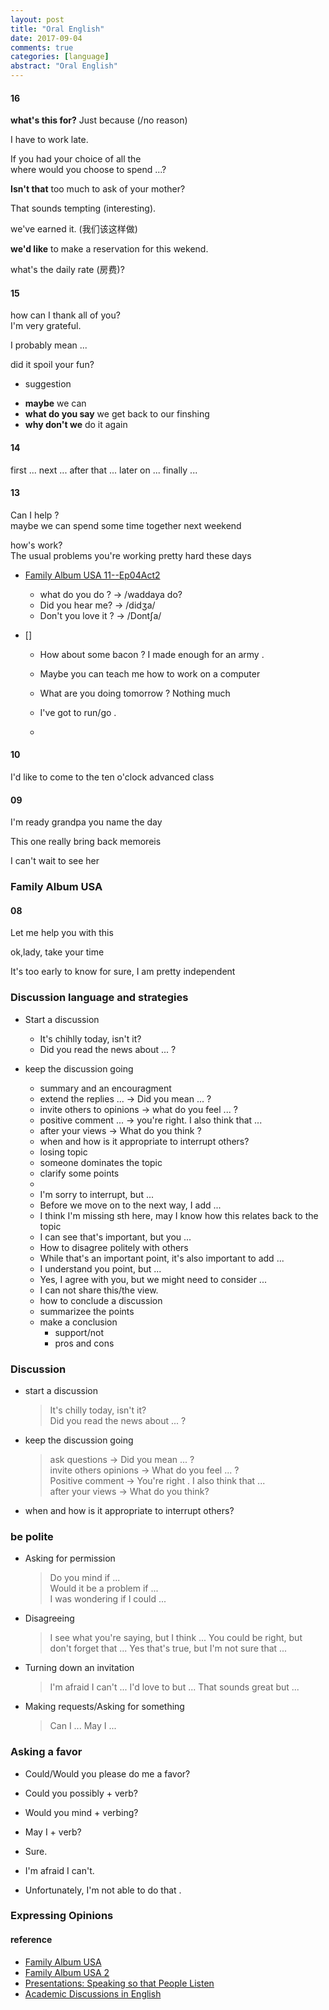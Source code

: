 ```yaml
---
layout: post
title: "Oral English"
date: 2017-09-04
comments: true
categories: [language]
abstract: "Oral English"
---
```


#### 16 
**what's this for?** Just because (/no reason)  

I have to work late.   


If you had your choice of all the   
where would you choose to spend ...?  

**Isn't that** too much to ask of your mother?  


That sounds tempting (interesting).  

we've earned it. (我们该这样做)  

**we'd like** to make a reservation for this wekend.  


what's the daily rate (房费)?  

#### 15
how can I thank all of you?  
I'm very grateful.  

I probably mean ...  

did it spoil your fun?  

 - suggestion 
  + **maybe** we can  
  + **what do you say** we get back to our finshing  
  + **why don't we** do it again  

#### 14  
first ... next ... after that ... later on ... finally ...

#### 13  
Can I help ?  
maybe we can spend some time together next weekend  

how's work?  
The usual problems 
you're working pretty hard these days  


- [Family Album USA 11--Ep04Act2](https://www.youtube.com/watch?v=P_sUb1rBlS4&list=PLDA003F3DB2768201&index=11&t=1s)
  + what do you do ? -> /waddaya do?
  + Did you hear me?  -> /didʒa/
  + Don't you love it ? -> /Dont∫a/

- []
  +  How about some bacon ?
    I made enough for an army .

  + Maybe you can teach me how to work on a computer 
  + What are you doing tomorrow ? Nothing much  
  + I've got to run/go .  

  + 
  
#### 10
I'd like to come to the ten o'clock advanced class


#### 09
I'm ready grandpa you name the day

This one really bring back memoreis

I can't wait to see her


### Family Album USA
#### 08
Let me help you with this

ok,lady, take your time

It's too early to know for sure, I am pretty independent


### Discussion language and strategies
 * Start a discussion
   - It's chihlly today, isn't it?
   - Did you read the news about ... ?

 * keep the discussion going 
   - summary and an encouragment
    + extend the replies ... -> Did you mean ... ? 
    + invite others to opinions -> what do you feel ... ? 
    + positive comment ... -> you're right. I also think that ... 
    + after your views -> What do you think ?

   - when and how is it appropriate to interrupt others? 
    + losing topic
    + someone dominates the topic
    + clarify some points
    +
    + I'm sorry to interrupt, but ...
    + Before we move on to the next way, I add ...
    + I think I'm missing sth here, may I know how this relates back to the topic
    + I can see that's important, but you ... 

   - How to disagree politely with others 
    + While that's an important point, it's also important to add ... 
    + I understand you point, but ...
    + Yes, I agree with you, but we might need to consider ... 
    + I can not share this/the view.

   - how to conclude a discussion 
    + summarizee the points
    + make a conclusion 
      - support/not
      - pros and cons

### Discussion
 - start a discussion
   > It's chilly today, isn't it?  
   > Did you read the news about ... ?  

 - keep the discussion going
   > ask questions -> Did you mean ... ?  
   > invite others opinions -> What do you feel ... ?  
   > Positive comment ->  You're right . I also think that ...  
   > after your views -> What do you think?  

 - when and how is it appropriate to interrupt others?  

### be polite
 - Asking for permission
   > Do you mind if ...  
   > Would it be a problem if ...  
   > I was wondering if I could ...  
 - Disagreeing
   > I see what you're saying, but I think ...
   > You could be right, but don't forget that ...
   > Yes that's true, but I'm not sure that ...
 - Turning down an invitation
   > I'm afraid I can't ...
   > I'd love to but ...
   > That sounds great but ...
 - Making  requests/Asking for something
   > Can I ...
   > May I ...

### Asking a favor
 - Could/Would you please do me a favor?
 - Could you possibly + verb?
 - Would you mind + verbing?
 - May I + verb?

 - Sure.
 - I'm afraid I can't.
 - Unfortunately, I'm not able to do that .
 

### Expressing Opinions
 

#### reference
* [Family Album USA](https://www.youtube.com/playlist?list=PLowkndEmwPgE57kFWmlvkQx18jM3peaVq)
* [Family Album USA 2 ](https://www.youtube.com/playlist?list=PLowkndEmwPgE57kFWmlvkQx18jM3peaVq)
* [Presentations: Speaking so that People Listen](https://www.coursera.org/learn/presentations-speaking-so-that-people-listen/home/welcome)
* [Academic Discussions in English](https://www.coursera.org/learn/academic-discussion-english/home/welcome)

